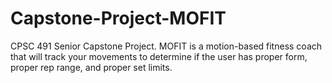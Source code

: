 # Capstone-Project-MOFIT
CPSC 491 Senior Capstone Project. MOFIT is a motion-based fitness coach that will track your movements to determine if the user has proper form, proper rep range, and proper set limits.
